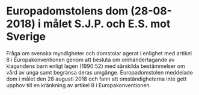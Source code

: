 # Europadomstolens dom (28-08-2018) i målet S.J.P. och E.S. mot Sverige

Fråga om svenska myndigheter och domstolar agerat i enlighet med artikel 8 i Europakonventionen genom att besluta om omhändertagande av klagandens barn enligt lagen (1990:52) med särskilda bestämmelser om vård av unga samt begränsa deras umgänge. Europadomstolen meddelade dom i målet den 28 augusti 2018 och fann att omständigheterna inte gett upphov till en kränkning av artikel 8 i Europakonventionen.
